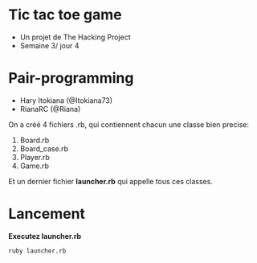 # Tic tac toe game

  - Un projet de The Hacking Project
  - Semaine 3/ jour 4

# Pair-programming

  - Hary Itokiana (@Itokiana73)
  - RianaRC (@Riana)



 On a créé 4 fichiers .rb, qui contiennent chacun une classe bien precise:
 1. Board.rb 
 2. Board_case.rb
 3. Player.rb
 4. Game.rb   

 Et un dernier fichier **launcher.rb** qui appelle tous ces classes.

# Lancement
**Executez launcher.rb**
```shell
ruby launcher.rb
```  
